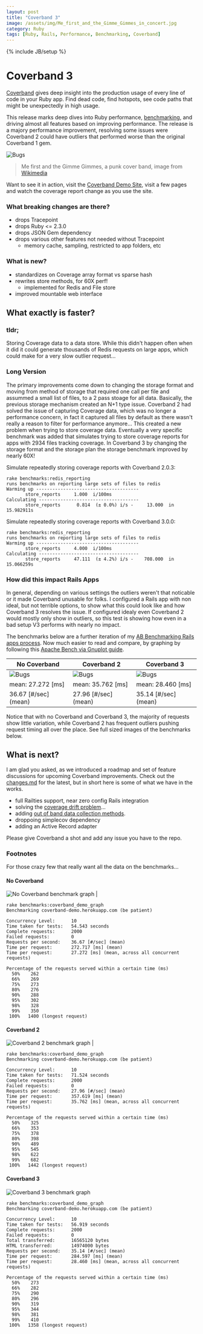```yaml
---
layout: post
title: "Coverband 3"
image: /assets/img/Me_first_and_the_Gimme_Gimmes_in_concert.jpg
category: Ruby
tags: [Ruby, Rails, Performance, Benchmarking, Coverband]
---
```

{% include JB/setup %}

# Coverband 3

[Coverband](https://github.com/danmayer/coverband_demo) gives deep insight into the production usage of every line of code in your Ruby app. Find dead code, find hotspots, see code paths that might be unexpectedly in high usage.

This release marks deep dives into Ruby performance, [benchmarking](https://www.mayerdan.com/ruby/2018/05/29/rubygems_benchmarks), and driving almost all features based on improving performance. The release is a majory performance improvement, resolving some issues were Coverband 2 could have outliers that performed worse than the original Coverband 1 gem.

![Bugs](/assets/img/Me_first_and_the_Gimme_Gimmes_in_concert.jpg)
> Me first and the Gimme Gimmes, a punk cover band, image from [Wikimedia](https://commons.wikimedia.org/wiki/File:Me_first_and_the_Gimme_Gimmes_in_concert.jpg)

Want to see it in action, visit the [Coverband Demo Site](https://coverband-demo.herokuapp.com/), visit a few pages and watch the coverage report change as you use the site.

### What breaking changes are there?

* drops Tracepoint
* drops Ruby <= 2.3.0
* drops JSON Gem dependency
* drops various other features not needed without Tracepoint
   * memory cache, sampling, restricted to app folders, etc

### What is new?

* standardizes on Coverage array format vs sparse hash
* rewrites store methods, for 60X perf!
  * implemented for Redis and File store
* improved mountable web interface   

## What exactly is faster?

### tldr;
 
Storing Coverage data to a data store. While this didn't happen often when it did it could generate thousands of Redis requests on large apps, which could make for a very slow outlier request...

### Long Version

The primary improvements come down to changing the storage format and moving from method of storage that required one call per file and assummed a small list of files, to a 2 pass stoage for all data. Basically, the previous storage mechanism created an N+1 type issue. Coverband 2 had solved the issue of capturing Coverage data, which was no longer a performance concern, in fact it captured all files by default as there wasn't really a reason to filter for performance anymore... This created a new problem when trying to store coverage data. Eventually a very specific benchmark was added that simulates trying to store coverage reports for apps with 2934 files tracking coverage. In Coverband 3 by changing the storage format and the storage plan the storage benchmark improved by nearly 60X!

Simulate repeatedly storing coverage reports with Coverband 2.0.3:

```
rake benchmarks:redis_reporting
runs benchmarks on reporting large sets of files to redis
Warming up --------------------------------------
       store_reports     1.000  i/100ms
Calculating -------------------------------------
       store_reports      0.814  (± 0.0%) i/s -     13.000  in  15.982911s
```
       
Simulate repeatedly storing coverage reports with Coverband 3.0.0:

```
rake benchmarks:redis_reporting
runs benchmarks on reporting large sets of files to redis
Warming up --------------------------------------
       store_reports     4.000  i/100ms
Calculating -------------------------------------
       store_reports     47.111  (± 4.2%) i/s -    708.000  in  15.066259s
```

### How did this impact Rails Apps

In general, depending on various settings the outliers weren't that noticable or it made Coverband unusable for folks. I configured a Rails app with non ideal, but not terrible options, to show what this could look like and how Coverband 3 resolves the issue. If configured idealy even Coverband 2 would mostly only show in outliers, so this test is showing how even in a bad setup V3 performs with nearly no impact.

The benchmarks below are a further iteration of my [AB Benchmarking Rails apps process](https://www.mayerdan.com/ruby/2018/03/25/ruby-benchmarking). Now much easier to read and compare, by graphing by following this [Apache Bench via Gnuplot guide](http://www.bradlanders.com/2013/04/15/apache-bench-and-gnuplot-youre-probably-doing-it-wrong/).

| No Coverband | Coverband 2 | Coverband 3 |
| --- | --- | --- |
| ![Bugs](/assets/img/no_coverband_timeseries.jpg) | ![Bugs](/assets/img/coverband_2_2_timeseries.jpg) | ![Bugs](/assets/img/coverband_3_timeseries.jpg) |
| mean: 27.272 [ms] | mean: 35.762 [ms] | mean: 28.460 [ms] |
| 36.67 [#/sec] (mean) | 27.96 [#/sec] (mean) | 35.14 [#/sec] (mean)

Notice that with no Coverband and Coverband 3, the majority of requests show little variation, while Coverband 2 has frequent outliers pushing request timing all over the place. See full sized images of the benchmarks below.

## What is next?

I am glad you asked, as we introduced a roadmap and set of feature discussions for upcoming Coverband improvements. Check out the [changes.md](https://github.com/danmayer/coverband/blob/master/changes.md) for the latest, but in short here is some of what we have in the works.

* full Railties support, near zero config Rails integration
* solving the [coverage drift problem](https://github.com/danmayer/coverband/issues/118)... 
* adding [out of band data collection methods](https://github.com/danmayer/coverband/issues/124).
* droppoing simplecov dependency 
* adding an Active Record adapter

Please give Coverband a shot and add any issue you have to the repo.

### Footnotes
 
For those crazy few that really want all the data on the benchmarks...

#### No Coverband

![No Coverband benchmark graph](/assets/img/no_coverband_timeseries.jpg) | 

```
rake benchmarks:coverband_demo_graph
Benchmarking coverband-demo.herokuapp.com (be patient)

Concurrency Level:      10
Time taken for tests:   54.543 seconds
Complete requests:      2000
Failed requests:        0
Requests per second:    36.67 [#/sec] (mean)
Time per request:       272.717 [ms] (mean)
Time per request:       27.272 [ms] (mean, across all concurrent requests)

Percentage of the requests served within a certain time (ms)
  50%    262
  66%    269
  75%    273
  80%    276
  90%    288
  95%    302
  98%    328
  99%    350
 100%   1400 (longest request)
```


#### Coverband 2

![Coverband 2 benchmark graph](/assets/img/coverband_2_2_timeseries.jpg) |

```
rake benchmarks:coverband_demo_graph
Benchmarking coverband-demo.herokuapp.com (be patient)

Concurrency Level:      10
Time taken for tests:   71.524 seconds
Complete requests:      2000
Failed requests:        0
Requests per second:    27.96 [#/sec] (mean)
Time per request:       357.619 [ms] (mean)
Time per request:       35.762 [ms] (mean, across all concurrent requests)

Percentage of the requests served within a certain time (ms)
  50%    325
  66%    353
  75%    378
  80%    398
  90%    489
  95%    545
  98%    622
  99%    682
 100%   1442 (longest request)
```

#### Coverband 3

![Coverband 3 benchmark graph](/assets/img/coverband_3_timeseries.jpg)

```
rake benchmarks:coverband_demo_graph
Benchmarking coverband-demo.herokuapp.com (be patient)

Concurrency Level:      10
Time taken for tests:   56.919 seconds
Complete requests:      2000
Failed requests:        0
Total transferred:      16565120 bytes
HTML transferred:       14974000 bytes
Requests per second:    35.14 [#/sec] (mean)
Time per request:       284.597 [ms] (mean)
Time per request:       28.460 [ms] (mean, across all concurrent requests)

Percentage of the requests served within a certain time (ms)
  50%    273
  66%    282
  75%    290
  80%    296
  90%    319
  95%    344
  98%    381
  99%    410
 100%   1358 (longest request)
 ```

